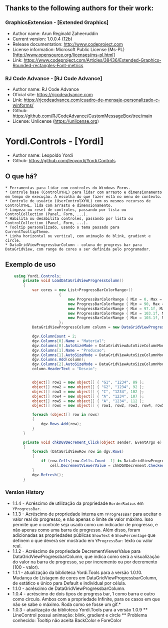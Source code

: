 ﻿## Thanks to the following authors for their work:
 ### GraphicsExtension - [Extended Graphics]
 * Author name:           Arun Reginald Zaheeruddin
 * Current version:       1.0.0.4 (12b)
 * Release documentation: http://www.codeproject.com
 * License information:   Microsoft Public License (Ms-PL) [http://www.opensource.org/licenses/ms-pl.html]
 * Link:				  https://www.codeproject.com/Articles/38436/Extended-Graphics-Rounded-rectangles-Font-metrics


 ### RJ Code Advance - [RJ Code Advance]
 * Author name:          RJ Code Advance                    
 * Oficial site:         https://rjcodeadvance.com
 * Link:                 https://rjcodeadvance.com/cuadro-de-mensaje-personalizado-c-winforms/  
 * Github:               https://github.com/RJCodeAdvance/CustomMessageBox/tree/main
 * License:              Unlicense (https://unlicense.org)


# Yordi.Controls - [Yordi]
 * Author name:          Leopoldo Yordi
 * Github:               https://github.com/leoyordi/Yordi.Controls


## O que há?
	* Ferramentas para lidar com controles do Windows Forms.
	* Controle base (ControlXYHL) para lidar com arrasto e dimensionamento em tempo de execução. A escolha do que fazer está no menu de contexto.
	* Controle de usuário (UserControlXYHL) com os mesmos recursos de ControlXYHL, lida com arrasto e dimensionamento.
	* Limpeza ou reset de controles, passando por lista ou ControlCollection (Panel, Form, ...).
	* Habilita ou desabilita controles, passando por lista ou ControlCollection (Panel, Form, ...).
	* Tooltip personalizado, usando o tema passado para CurrentTooltipTheme.
	* Linha horizontal ou vertical, com animação de blink, gradient e circle.
	* DataGridViewProgressbarColumn - coluna de progress bar para DataGridView, com range de cores a ser definida pelo programador.


## Exemplo de uso
```csharp
    using Yordi.Controls;
        private void LoadDataGridViewProgressColumn()
        {
            var cores = new List<ProgressBarColorRange>()
                        {
                            new ProgressBarColorRange { Min = 0, Max = 90, Color = Color.Red },
                            new ProgressBarColorRange { Min = 90, Max = 97, Color = Color.Yellow },
                            new ProgressBarColorRange { Min = 97.1f, Max = 103, Color = Color.Green },
                            new ProgressBarColorRange { Min = 103.1f, Max = 110, Color = Color.Yellow },
                            new ProgressBarColorRange { Min = 103.1f, Max = int.MaxValue, Color = Color.Red }
                        };
            DataGridViewProgressColumn column = new DataGridViewProgressColumn(){ ColorRanges = cores, DecrementViewerValue = false };

            dgv.ColumnCount = 2;
            dgv.Columns[0].Name = "Material";
            dgv.Columns[0].AutoSizeMode = DataGridViewAutoSizeColumnMode.Fill;
            dgv.Columns[1].Name = "Producao";
            dgv.Columns[1].AutoSizeMode = DataGridViewAutoSizeColumnMode.Fill;
            dgv.Columns.Add(column);
            dgv.Columns[2].AutoSizeMode = DataGridViewAutoSizeColumnMode.Fill;
            column.HeaderText = "Desvio";


            object[] row1 = new object[] { "G1", "1234", 89 };
            object[] row2 = new object[] { "G2", "1234", 92 };
            object[] row3 = new object[] { "C", "1234", 102 };
            object[] row4 = new object[] { "A", "1234", 107 };
            object[] row5 = new object[] { "A", "1234", 112 };
            object[] rows = new object[] { row1, row2, row3, row4, row5 };

            foreach (object[] row in rows)
            {
                dgv.Rows.Add(row);
            }
        }

        private void chkDGVDecrement_Click(object sender, EventArgs e)
        {
            foreach (DataGridViewRow row in dgv.Rows)
            {
                if (row.Cells[row.Cells.Count -1] is DataGridViewProgressCell cell)
                    cell.DecrementViewerValue = chkDGVDecrement.Checked;
            }
            dgv.Refresh();
        }

```


### Version History
* 1.1.4 - Acréscimo de utilização da propriedade ```BorderRadius``` em ```YProgressBar```.
* 1.1.3 - Acréscimo de propriedade interna em ```YProgressBar``` para aceitar o valor real do progresso, e não apenas o limite de valor máximo. 
    Isso permite que o controle seja usado como um indicador de progresso, e não apenas como uma barra de progresso.
    Além disso, foram adicionadas as propriedades públicas ```ShowText``` e ```ShowPercentage``` que definem o que deverá ser mostrado em ```YProgressBar```: texto ou valor real.
* 1.1.2 - Acréscimo de propriedade DecrementViewerValue para DataGridViewProgressbarColumn, que indica como será a visualização do valor na barra de progresso, 
    se por incremento ou por decremento (100 - valor).
* 1.1.1 - atualização da biblioteca Yordi.Tools para a versão 1.0.10. Mudança de Listagem de cores em DataGridViewProgressbarColumn, de estático e único para Default e individual por célula.
* 1.1.0 - acréscimo de DataGridViewProgressbarColumn.
* 1.0.4 - acréscimo de dois tipos de progress bar, 1 como barra e outro como círculo. 
Ambos com a propriedade Infinite, para os casos em que não se sabe o máximo. Roda como se fosse um gif.*
* 1.0.3 - atualização da biblioteca Yordi.Tools para a versão 1.0.9
** LineControl possui animação: blink, gradient e circle
** Problema conhecido: Tooltip não aceita BackColor e ForeColor